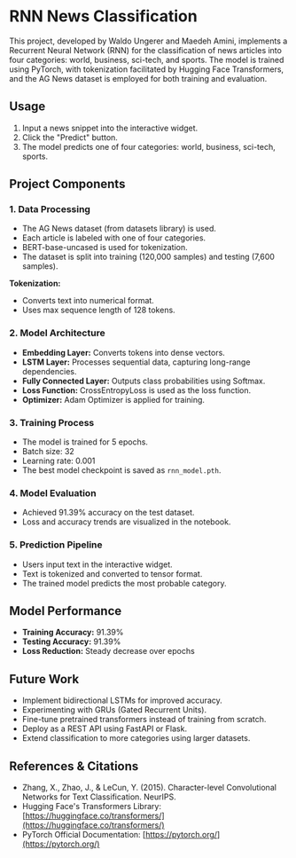 # RNN News Classification

This project, developed by Waldo Ungerer and Maedeh Amini, implements a Recurrent Neural Network (RNN) for the classification of news articles into four categories: world, business, sci-tech, and sports. The model is trained using PyTorch, with tokenization facilitated by Hugging Face Transformers, and the AG News dataset is employed for both training and evaluation.

## Usage
1. Input a news snippet into the interactive widget.
2. Click the "Predict" button.
3. The model predicts one of four categories: world, business, sci-tech, sports.

## Project Components

### 1. Data Processing
- The AG News dataset (from datasets library) is used.
- Each article is labeled with one of four categories.
- BERT-base-uncased is used for tokenization.
- The dataset is split into training (120,000 samples) and testing (7,600 samples).

**Tokenization:**
- Converts text into numerical format.
- Uses max sequence length of 128 tokens.

### 2. Model Architecture
- **Embedding Layer:** Converts tokens into dense vectors.
- **LSTM Layer:** Processes sequential data, capturing long-range dependencies.
- **Fully Connected Layer:** Outputs class probabilities using Softmax.
- **Loss Function:** CrossEntropyLoss is used as the loss function.
- **Optimizer:** Adam Optimizer is applied for training.

### 3. Training Process
- The model is trained for 5 epochs.
- Batch size: 32
- Learning rate: 0.001
- The best model checkpoint is saved as `rnn_model.pth`.

### 4. Model Evaluation
- Achieved 91.39% accuracy on the test dataset.
- Loss and accuracy trends are visualized in the notebook.

### 5. Prediction Pipeline
- Users input text in the interactive widget.
- Text is tokenized and converted to tensor format.
- The trained model predicts the most probable category.

## Model Performance
- **Training Accuracy:** 91.39%
- **Testing Accuracy:** 91.39%
- **Loss Reduction:** Steady decrease over epochs

## Future Work
- Implement bidirectional LSTMs for improved accuracy.
- Experimenting with GRUs (Gated Recurrent Units).
- Fine-tune pretrained transformers instead of training from scratch.
- Deploy as a REST API using FastAPI or Flask.
- Extend classification to more categories using larger datasets.

## References & Citations
- Zhang, X., Zhao, J., & LeCun, Y. (2015). Character-level Convolutional Networks for Text Classification. NeurIPS.
- Hugging Face's Transformers Library: [https://huggingface.co/transformers/](https://huggingface.co/transformers/)
- PyTorch Official Documentation: [https://pytorch.org/](https://pytorch.org/)
